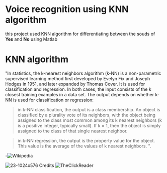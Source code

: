 # Voice recognition using KNN algorithm

this project used KNN algorithm for differentiating between the souds of **Yes** and **No** using Matlab

# KNN algorithm
"In statistics, the k-nearest neighbors algorithm (k-NN) is a non-parametric supervised learning method first developed by Evelyn Fix and Joseph Hodges in 1951, and later expanded by Thomas Cover. It is used for classification and regression. In both cases, the input consists of the k closest training examples in a data set. The output depends on whether k-NN is used for classification or regression:

>in k-NN classification, the output is a class membership. An object is classified by a plurality vote of its neighbors, with the object being assigned to the class most common among its k nearest neighbors (k is a positive integer, typically small). If k = 1, then the object is simply assigned to the class of that single nearest neighbor.

>in k-NN regression, the output is the property value for the object. This value is the average of the values of k nearest neighbors.
".

-![Wikipedia](https://en.wikipedia.org/wiki/K-nearest_neighbors_algorithm)

![23-1024x576](https://user-images.githubusercontent.com/32789776/196060626-afa2027a-40fb-445d-9dda-83fdc565be73.png)
Credits ![TheClickReader](https://www.theclickreader.com/k-nearest-neighbours-knn-classifier/)

